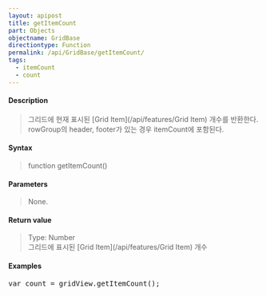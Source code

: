 ```yaml
---
layout: apipost
title: getItemCount
part: Objects
objectname: GridBase
directiontype: Function
permalink: /api/GridBase/getItemCount/
tags:
  - itemCount
  - count
---
```



#### Description

> 그리드에 현재 표시된 [Grid Item](/api/features/Grid Item) 개수를 반환한다.  
> rowGroup의 header, footer가 있는 경우 itemCount에 포함된다.

#### Syntax

> function getItemCount()

#### Parameters

> None.

#### Return value

> Type: Number  
> 그리드에 표시된 [Grid Item](/api/features/Grid Item) 개수

#### Examples 

<pre class="prettyprint">
var count = gridView.getItemCount();
</pre>
